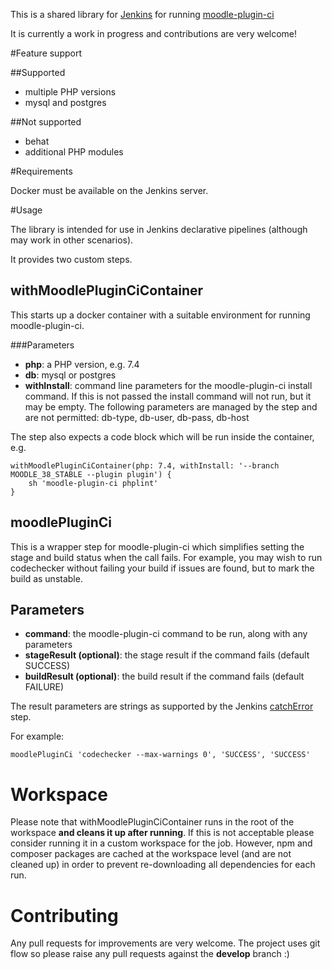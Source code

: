 This is a shared library for [Jenkins](https://www.jenkins.io/) for running 
[moodle-plugin-ci](https://github.com/moodlehq/moodle-plugin-ci)

It is currently a work in progress and contributions are very welcome!

#Feature support

##Supported

* multiple PHP versions
* mysql and postgres

##Not supported

* behat
* additional PHP modules

#Requirements

Docker must be available on the Jenkins server.

#Usage

The library is intended for use in Jenkins declarative pipelines (although may work in other scenarios).

It provides two custom steps.

## withMoodlePluginCiContainer

This starts up a docker container with a suitable environment for running moodle-plugin-ci.

###Parameters

* **php**: a PHP version, e.g. 7.4
* **db**: mysql or postgres
* **withInstall**: command line parameters for the moodle-plugin-ci install command. If this is 
not passed the install command will not run, but it may be empty. The following parameters are managed
  by the step and are not permitted: db-type, db-user, db-pass, db-host
  
The step also expects a code block which will be run inside the container, e.g.

    withMoodlePluginCiContainer(php: 7.4, withInstall: '--branch MOODLE_38_STABLE --plugin plugin') {
        sh 'moodle-plugin-ci phplint'
    }

## moodlePluginCi

This is a wrapper step for moodle-plugin-ci which simplifies setting the stage and build status when the call
fails. For example, you may wish to run codechecker without failing your build if issues are found, but to mark
the build as unstable.

## Parameters

* **command**: the moodle-plugin-ci command to be run, along with any parameters
* **stageResult (optional)**: the stage result if the command fails (default SUCCESS)
* **buildResult (optional)**: the build result if the command fails (default FAILURE)

The result parameters are strings as supported by the Jenkins [catchError](https://www.jenkins.io/doc/pipeline/steps/workflow-basic-steps/#catcherror-catch-error-and-set-build-result-to-failure) step.

For example:

    moodlePluginCi 'codechecker --max-warnings 0', 'SUCCESS', 'SUCCESS'

# Workspace

Please note that withMoodlePluginCiContainer runs in the root of the workspace
**and cleans it up after running**. If this is not acceptable please consider running it in
a custom workspace for the job. However, npm and composer packages are cached at the workspace
level (and are not cleaned up) in order to prevent re-downloading all dependencies for each run.

# Contributing

Any pull requests for improvements are very welcome. The project uses git flow so
please raise any pull requests against the **develop** branch :)